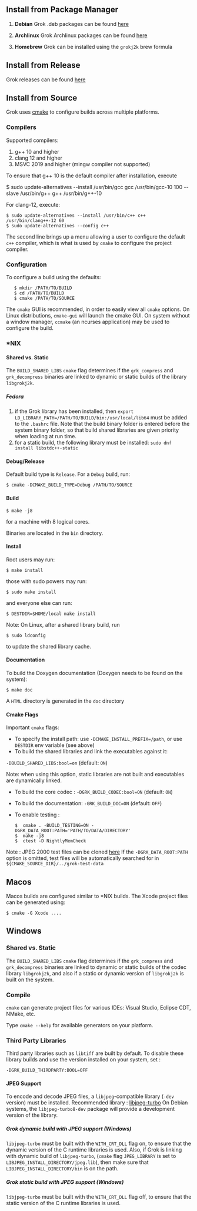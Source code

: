 ## Install from Package Manager

1. **Debian** Grok .deb packages can be found [here](https://tracker.debian.org/pkg/libgrokj2k)

1. **Archlinux** Grok Archlinux packages can be found [here](https://aur.archlinux.org/packages/grok-jpeg2000/)

1. **Homebrew** Grok can be installed using the `grokj2k` brew formula

## Install from Release

Grok releases can be found [here](https://github.com/GrokImageCompression/grok/releases)

## Install from Source

Grok uses [cmake](www.cmake.org) to configure builds across multiple platforms.

### Compilers

Supported compilers:

1. g++ 10 and higher
1. clang 12 and higher
1. MSVC 2019 and higher (mingw compiler not supported)

To ensure that g++ 10 is the default compiler after installation, execute

$ sudo update-alternatives --install /usr/bin/gcc gcc /usr/bin/gcc-10 100 --slave /usr/bin/g++ g++ /usr/bin/g++-10

For clang-12, execute:

```
$ sudo update-alternatives --install /usr/bin/c++ c++ /usr/bin/clang++-12 60
$ sudo update-alternatives --config c++
```

The second line brings up a menu allowing a user to configure the default `c++` compiler, which is
what is used by `cmake` to configure the project compiler.

### Configuration

To configure a build using the defaults:

```
   $ mkdir /PATH/TO/BUILD
   $ cd /PATH/TO/BUILD
   $ cmake /PATH/TO/SOURCE
```

The `cmake` GUI is recommended, in order to easily view all `cmake` options.
On Linux distributions, `cmake-gui` will launch the cmake GUI.
On system without a window manager, `ccmake` (an ncurses application)
may be used to configure the build.


### *NIX

#### Shared vs. Static

The `BUILD_SHARED_LIBS` `cmake` flag determines if the `grk_compress`
and `grk_decompress` binaries are linked to dynamic or static builds
of the library `libgrokj2k`.


##### Fedora

1. if the Grok library has been installed, then
`export LD_LIBRARY_PATH=/PATH/TO/BUILD/bin:/usr/local/lib64`
must be added to the `.bashrc` file. Note that the build binary folder is
entered before the system binary folder, so that build shared libraries
are given priority when loading at run time.
1. for a static build, the following library must be installed:
`sudo dnf install libstdc++-static`

#### Debug/Release

Default build type is `Release`. For a `Debug` build, run:

`$ cmake -DCMAKE_BUILD_TYPE=Debug /PATH/TO/SOURCE`

#### Build

`$ make -j8`

for a machine with 8 logical cores.

Binaries are located in the `bin` directory.

#### Install

Root users may run:

`$ make install`

those with sudo powers may run:

`$ sudo make install`

and everyone else can run:

`$ DESTDIR=$HOME/local make install`

Note: On Linux, after a shared library build, run

`$ sudo ldconfig`

to update the shared library cache.

#### Documentation

To build the Doxygen documentation (Doxygen needs to be found on the system):

`$ make doc`

A `HTML` directory is generated in the `doc` directory

#### Cmake Flags

Important `cmake` flags:

* To specify the install path: use `-DCMAKE_INSTALL_PREFIX=/path`, or use `DESTDIR` env variable (see above)
* To build the shared libraries and link the executables against it:

 `-DBUILD_SHARED_LIBS:bool=on` (default: `ON`)

  Note: when using this option, static libraries are not built and executables are dynamically linked.
* To build the core codec : `-DGRK_BUILD_CODEC:bool=ON` (default: `ON`)
* To build the documentation: `-GRK_BUILD_DOC=ON` (default: `OFF`)
* To enable testing :

      $  cmake . -BUILD_TESTING=ON -DGRK_DATA_ROOT:PATH='PATH/TO/DATA/DIRECTORY'
      $  make -j8
      $  ctest -D NightlyMemCheck

Note : JPEG 2000 test files can be cloned
[here](https://github.com/GrokImageCompression/grok-test-data.git)
If the `-DGRK_DATA_ROOT:PATH` option is omitted,
test files will be automatically searched for in
`${CMAKE_SOURCE_DIR}/../grok-test-data`


## Macos

Macos builds are configured similar to *NIX builds.
The Xcode project files can be generated using:

`$ cmake -G Xcode ....`


## Windows

### Shared vs. Static

The `BUILD_SHARED_LIBS` `cmake` flag determines if the `grk_compress` and `grk_decompress`
binaries are linked to dynamic or static builds of the codec library `libgrokj2k`,
and also if a static or dynamic version of `libgrokj2k` is built on the system.


### Compile

`cmake` can generate project files for various IDEs: Visual Studio, Eclipse CDT, NMake, etc.

Type `cmake --help` for available generators on your platform.

### Third Party Libraries

Third party libraries such as `libtiff` are built by default. To disable
these library builds and use the version installed on your system, set :

  `-DGRK_BUILD_THIRDPARTY:BOOL=OFF`

#### JPEG Support

To encode and decode JPEG files, a `libjpeg`-compatible library
(`-dev` version) must be installed.
Recommended library : [libjpeg-turbo](https://github.com/libjpeg-turbo/libjpeg-turbo)
On Debian systems, the `libjpeg-turbo8-dev` package will provide a development
version of the library.

##### Grok dynamic build with JPEG support (Windows)

`libjpeg-turbo` must be built with the `WITH_CRT_DLL` flag on, to ensure that the dynamic version of the C runtime libraries is used. Also, if Grok is linking with dynamic build of `libjpeg-turbo`, (`cmake` flag `JPEG_LIBRARY` is set to `LIBJPEG_INSTALL_DIRECTORY/jpeg.lib`), then make sure that `LIBJPEG_INSTALL_DIRECTORY/bin` is on the path.

##### Grok static build with JPEG support (Windows)

`libjpeg-turbo` must be built with the `WITH_CRT_DLL` flag off, to ensure that the static version of the C runtime libraries is used.
